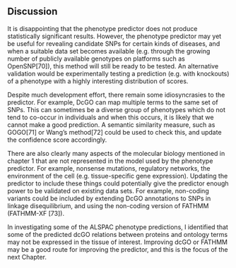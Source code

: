 ## Discussion
It is disappointing that the phenotype predictor does not produce statistically significant results. However, the phenotype predictor may yet be useful for revealing candidate SNPs for certain kinds of diseases, and when a suitable data set becomes available (e.g. through the growing number of publicly available genotypes on platforms such as OpenSNP[70]), this method will still be ready to be tested. An alternative validation would be experimentally testing a prediction (e.g. with knockouts) of a phenotype with a highly interesting distribution of scores.

Despite much development effort, there remain some idiosyncrasies to the predictor. For example, DcGO can map multiple terms to the same set of SNPs. This can sometimes be a diverse group of phenotypes which do not tend to co-occur in individuals and when this occurs, it is likely that we cannot make a good prediction. A semantic similarity measure, such as GOGO[71] or Wang’s method[72] could be used to check this, and update the confidence score accordingly.

There are also clearly many aspects of the molecular biology mentioned in chapter 1 that are not represented in the model used by the phenotype predictor. For example, nonsense mutations, regulatory networks, the environment of the cell (e.g. tissue-specific gene expression). Updating the predictor to include these things could potentially give the predictor enough power to be validated on existing data sets. For example, non-coding variants could be included by extending DcGO annotations to SNPs in linkage disequilibrium, and using the non-coding version of FATHMM (FATHMM-XF [73]).

In investigating some of the ALSPAC phenotype predictions, I identified that some of the predicted dcGO relations between proteins and ontology terms may not be expressed in the tissue of interest. Improving dcGO or FATHMM may be a good route for improving the predictor, and this is the focus of the next Chapter.